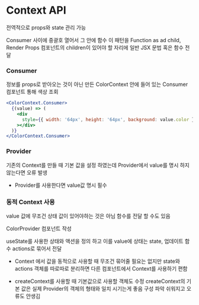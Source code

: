 # Context API

전역적으로 props와 state 관리 가능

Consumer 사이에 중괄호 열어서 그 안에 함수
이 패턴을 Function as ad child, Render Props
컴포넌트의 children이 있어야 할 자리에 일반 JSX 문법 혹은 함수 전달

### Consumer

정보를 props로 받아오는 것이 아닌 만든 ColorContext 안에 들어 있는 Consumer 컴포넌트 통해 색상 조회

```jsx
<ColorContext.Consumer>
  {(value) => (
    <div
      style={{ width: '64px', height: '64px', background: value.color }}
    ></div>
  )}
</ColorContext.Consumer>
```

### Provider

기존의 Context를 만들 때 기본 값을 설정 하였는데 Provider에서 value를 명시 하지 않는다면 오류 발생

- Provider를 사용한다면 value값 명시 필수

### 동적 Context 사용

value 값에 무조건 상태 값이 있어야하는 것은 아님
함수를 전달 할 수도 있음

ColorProvider 컴포넌트 작성

useState를 사용한 상태와 액션을 정의 하고 이를 value에 상태는 state, 업데이트 함수 actions로 묶어서 전달

- Context 에서 값을 동적으로 사용할 때 무조건 묶어줄 필요는 없지만 state와 actions 객체를 따로따로 분리하면 다른 컴포넌트에서 Context를 사용하기 편함

- createContext를 사용할 때 기본값으로 사용할 객체도 수정
  createContext의 기본 값은 실제 Provider의 객체의 형태와 일치 시기는게 좋음
  구성 파악 쉬워지고 오류도 안생김
